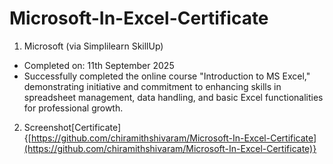 # Microsoft-In-Excel-Certificate

1. Microsoft (via Simplilearn SkillUp)
  - Completed on: 11th September 2025
  - Successfully completed the online course "Introduction to MS Excel," demonstrating initiative and commitment to enhancing skills in spreadsheet management, data        handling, and basic Excel functionalities for professional growth.

2. Screenshot[Certificate]{[https://github.com/chiramithshivaram/Microsoft-In-Excel-Certificate](https://github.com/chiramithshivaram/Microsoft-In-Excel-Certificate)}
